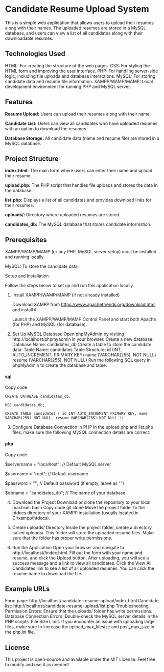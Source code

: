 # Candidate Resume Upload System

This is a simple web application that allows users to upload their resumes along with their names. The uploaded resumes are stored in a MySQL database, and users can view a list of all candidates along with their downloadable resumes.

## Technologies Used

HTML: For creating the structure of the web pages.
CSS: For styling the HTML form and improving the user interface.
PHP: For handling server-side logic, including file uploads and database interactions.
MySQL: For storing candidate data and resume file information.
XAMPP/WAMP/MAMP: Local development environment for running PHP and MySQL server.

## Features

**Resume Upload:** Users can upload their resumes along with their name.

**Candidate List:** Users can view all candidates who have uploaded resumes with an option to download the resumes.

**Database Storage:** All candidate data (name and resume file) are stored in a MySQL database.

## Project Structure

**index.html:** The main form where users can enter their name and upload their resume.

**upload.php:** The PHP script that handles file uploads and stores the data in the database.

**list.php:** Displays a list of all candidates and provides download links for their resumes.

**uploads/:** Directory where uploaded resumes are stored.

**candidates_db:** The MySQL database that stores candidate information.

## Prerequisites

XAMPP/WAMP/MAMP (or any PHP, MySQL server setup) must be installed and running locally.

MySQL: To store the candidate data.

Setup and Installation

Follow the steps below to set up and run this application locally.

1. Install XAMPP/WAMP/MAMP (if not already installed)

   Download XAMPP from https://www.apachefriends.org/download.html and install it.

   Launch the XAMPP/WAMP/MAMP Control Panel and start both Apache (for PHP) and MySQL (for database).
   
3. Set Up MySQL Database
Open phpMyAdmin by visiting http://localhost/phpmyadmin in your browser.
Create a new database:
Database Name: candidates_db
Create a table to store the candidate data:
Table Name: candidates
Table Structure:
id (INT, AUTO_INCREMENT, PRIMARY KEY)
name (VARCHAR(255), NOT NULL)
resume (VARCHAR(255), NOT NULL)
Run the following SQL query in phpMyAdmin to create the database and table:

#### sql
Copy code

`CREATE DATABASE candidates_db;`

`USE candidates_db;`

`CREATE TABLE candidates (
    id INT AUTO_INCREMENT PRIMARY KEY,
    name VARCHAR(255) NOT NULL,
    resume VARCHAR(255) NOT NULL
);`

3. Configure Database Connection in PHP
In the upload.php and list.php files, make sure the following MySQL connection details are correct:

#### php
Copy code

$servername = "localhost"; // Default MySQL server

$username = "root"; // Default username

$password = ""; // Default password (if empty, leave as "")

$dbname = "candidates_db"; // The name of your database

4. Download the Project
Download or clone the repository to your local machine.
bash
Copy code
git clone <your-repository-url>
Move the project folder to the htdocs directory of your XAMPP installation (usually located in C:\xampp\htdocs\).

5. Create uploads/ Directory
Inside the project folder, create a directory called uploads/. This folder will store the uploaded resume files.
Make sure that the folder has proper write permissions.

6. Run the Application
Open your browser and navigate to http://localhost/<your-project-folder>/index.html.
Fill out the form with your name and resume, and click the Upload button.
After uploading, you will see a success message and a link to view all candidates.
Click the View All Candidates link to see a list of all uploaded resumes. You can click the resume name to download the file.

## Example URLs
Form page: http://localhost/candidate-resume-upload/index.html
Candidate list: http://localhost/candidate-resume-upload/list.php
Troubleshooting
Permission Errors: Ensure that the uploads/ folder has write permissions.
Database Connection Errors: Double-check the MySQL server details in the PHP scripts.
File Size Limit: If you encounter an issue with uploading large files, make sure to increase the upload_max_filesize and post_max_size in the php.ini file.

## License
This project is open-source and available under the MIT License. Feel free to modify and use it as needed!

